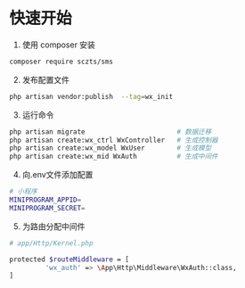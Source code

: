 # 快速开始
1. 使用 composer 安装
```bash
composer require sczts/sms
```
2. 发布配置文件
```bash
php artisan vendor:publish  --tag=wx_init
```
3. 运行命令
``` bash
php artisan migrate                       # 数据迁移
php artisan create:wx_ctrl WxController   # 生成控制器
php artisan create:wx_model WxUser        # 生成模型
php artisan create:wx_mid WxAuth          # 生成中间件
```
4. 向.env文件添加配置
```bash
# 小程序
MINIPROGRAM_APPID=
MINIPROGRAM_SECRET=
```
5. 为路由分配中间件
```bash
# app/Http/Kernel.php

protected $routeMiddleware = [
         'wx_auth' => \App\Http\Middleware\WxAuth::class,
]
```